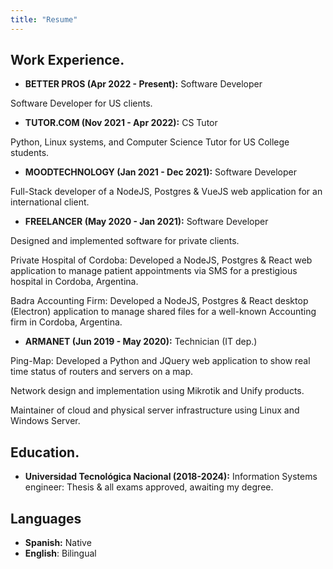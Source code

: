 ```yaml
---
title: "Resume"
---
```


## Work Experience.

- **BETTER PROS (Apr 2022 - Present):** Software Developer

Software Developer for US clients.

- **TUTOR.COM (Nov 2021 - Apr 2022):** CS Tutor

Python, Linux systems, and Computer Science Tutor for US College students.

- **MOODTECHNOLOGY (Jan 2021 - Dec 2021):** Software Developer

Full-Stack developer of a NodeJS, Postgres & VueJS web application for an international client.

- **FREELANCER (May 2020 - Jan 2021):** Software Developer

Designed and implemented software for private clients.

Private Hospital of Cordoba: 
  Developed a NodeJS, Postgres & React web application to manage patient appointments via SMS for a prestigious hospital in Cordoba, Argentina.

Badra Accounting Firm: 
  Developed a NodeJS, Postgres & React desktop (Electron) application to manage shared files for a well-known Accounting firm in Cordoba, Argentina.

- **ARMANET (Jun 2019 - May 2020):** Technician (IT dep.)

Ping-Map: 
Developed a Python and JQuery web application to show real time status of routers and servers on a map.

Network design and implementation using Mikrotik and Unify products.

Maintainer of cloud and physical server infrastructure using Linux and Windows Server.

## Education.

- **Universidad Tecnológica Nacional (2018-2024):** Information Systems engineer: Thesis & all exams approved, awaiting my degree.

## Languages

- **Spanish:** Native
- **English**: Bilingual
